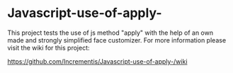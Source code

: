 # Javascript-use-of-apply-
This project tests the use of js method "apply" with the help of an own made and strongly simplified face customizer.
For more information please visit the wiki for this project:

https://github.com/Incrementis/Javascript-use-of-apply-/wiki

